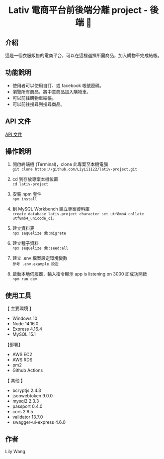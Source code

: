 <h1 align="center">Lativ 電商平台前後端分離 project - 後端 👚</h1>

<h2>介紹</h2>  

這是一個衣服販售的電商平台，可以在這裡選擇所需商品，加入購物車完成結帳。

<h2>功能說明</h2>  

* 使用者可以使用自訂、或 facebook 帳號密碼。
* 瀏覽所有商品，將中意商品加入購物車。
* 可以前往購物車結帳。
* 可以前往搜尋列搜尋商品。

<h2>API 文件</h2>   

[ API 文件 ](http://18.179.178.60:3000/api-doc/)

<h2>操作說明</h2>

1. 開啟終端機 (Terminal)，clone 此專案至本機電腦  
```git clone https://github.com/LiyLi1122/lativ-project.git```  

2. cd 到存放專案本機位置  
```cd lativ-project```

3. 安裝 npm 套件   
```npm install```

4. 到 MySQL Workbench 建立專案資料庫  
```create database lativ-project character set utf8mb4 collate utf8mb4_unicode_ci;```   

5. 建立資料表  
```npx sequelize db:migrate```

6. 建立種子資料  
```npx sequelize db:seed:all```

7. 建立 .env 檔案設定環境變數   
```參考 .env.example 設定```

8. 啟動本地伺服器，輸入指令顯示 app is listening on 3000 即成功開啟  
```npm run dev```

<h2>使用工具</h2>

【 主要環境 】  
* Windows 10    
* Node 14.16.0  
* Express 4.16.4   
* MySQL 15.1  


【部署】  
* AWS EC2  
* AWS RDS  
* pm2  
* Github Actions


【 其他 】  
* bcryptjs 2.4.3  
* jsonwebtoken 9.0.0  
* mysql2 2.3.3
* passport 0.4.0
* cors 2.8.5
* validator 13.7.0
* swagger-ui-express 4.6.0
 

<h2>作者</h2>
Lily Wang

